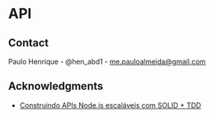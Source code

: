 # API


## Contact
Paulo Henrique - @hen_abd1 - me.pauloalmeida@gmail.com


## Acknowledgments

- [Construindo APIs Node.js escaláveis com SOLID + TDD](https://www.youtube.com/watch?v=mjBsii0eiuI)